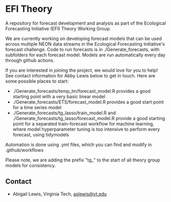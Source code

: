 # EFI Theory

A repository for forecast development and analysis as part of the Ecological Forecasting Initiative (EFI) Theory Working Group.

We are currently working on developing forecast models that can be used across multiple NEON data streams in the Ecological Forecasting Initiative's forecast challenge. Code to run forecasts is in ./Generate_forecasts, with subfolders for each forecast model. Models are run automatically every day through github actions.

If you are interested in joining the project, we would love for you to help! See contact information for Abby Lewis below to get in touch. Here are some possible places to start:
- ./Generate_forecasts/temp_lm/forecast_model.R provides a good starting point with a very basic linear model
- ./Generate_forecasts/ETS/forecast_model.R provides a good start point for a time series model
- ./Generate_forecasts/tg_lasso/train_model.R and ./Generate_forecasts/tg_lasso/forecast_model.R provide a good starting point for a separated train-forecast workflow for machine learning, where model hyperparameter tuning is too intensive to perform every forecast, using tidymodels

Automation is done using .yml files, which you can find and modify in .github/workflows

Please note, we are adding the prefix "tg_" to the start of all theory group models for consistency. 

## Contact

- Abigail Lewis, Virginia Tech, aslewis@vt.edu
